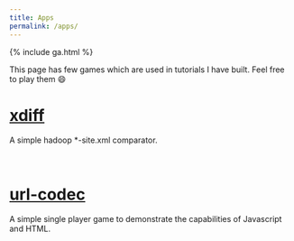 ```yaml
---
title: Apps
permalink: /apps/
---
```


{% include ga.html %}

This page has few games which are used in tutorials I have built. Feel free to play them :smile:


# [xdiff](xdiff)
A simple hadoop *-site.xml comparator.

<br/>

# [url-codec](urlcodec)
A simple single player game to demonstrate the capabilities of Javascript and HTML.